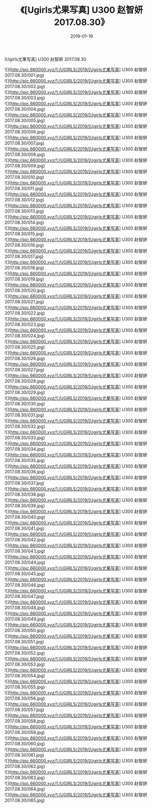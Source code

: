 ﻿---
layout: post
title:  《[Ugirls尤果写真] U300 赵智妍 2017.08.30》
date:   2019-01-19
img: http://pic.660000.xyz/1:/UGIRLS/2019/[Ugirls尤果写真] U300 赵智妍 2017.08.30/000.jpg
categories: [美女, 清纯, 唯美]
---

[Ugirls尤果写真] U300 赵智妍 2017.08.30

 ![](http://pic.660000.xyz/1:/UGIRLS/2019/[Ugirls尤果写真] U300 赵智妍 2017.08.30/001.jpg) <br>![](http://pic.660000.xyz/1:/UGIRLS/2019/[Ugirls尤果写真] U300 赵智妍 2017.08.30/002.jpg) <br>![](http://pic.660000.xyz/1:/UGIRLS/2019/[Ugirls尤果写真] U300 赵智妍 2017.08.30/003.jpg) <br>![](http://pic.660000.xyz/1:/UGIRLS/2019/[Ugirls尤果写真] U300 赵智妍 2017.08.30/004.jpg) <br>![](http://pic.660000.xyz/1:/UGIRLS/2019/[Ugirls尤果写真] U300 赵智妍 2017.08.30/005.jpg) <br>![](http://pic.660000.xyz/1:/UGIRLS/2019/[Ugirls尤果写真] U300 赵智妍 2017.08.30/006.jpg) <br>![](http://pic.660000.xyz/1:/UGIRLS/2019/[Ugirls尤果写真] U300 赵智妍 2017.08.30/007.jpg) <br>![](http://pic.660000.xyz/1:/UGIRLS/2019/[Ugirls尤果写真] U300 赵智妍 2017.08.30/008.jpg) <br>![](http://pic.660000.xyz/1:/UGIRLS/2019/[Ugirls尤果写真] U300 赵智妍 2017.08.30/009.jpg) <br>![](http://pic.660000.xyz/1:/UGIRLS/2019/[Ugirls尤果写真] U300 赵智妍 2017.08.30/010.jpg) <br>![](http://pic.660000.xyz/1:/UGIRLS/2019/[Ugirls尤果写真] U300 赵智妍 2017.08.30/011.jpg) <br>![](http://pic.660000.xyz/1:/UGIRLS/2019/[Ugirls尤果写真] U300 赵智妍 2017.08.30/012.jpg) <br>![](http://pic.660000.xyz/1:/UGIRLS/2019/[Ugirls尤果写真] U300 赵智妍 2017.08.30/013.jpg) <br>![](http://pic.660000.xyz/1:/UGIRLS/2019/[Ugirls尤果写真] U300 赵智妍 2017.08.30/014.jpg) <br>![](http://pic.660000.xyz/1:/UGIRLS/2019/[Ugirls尤果写真] U300 赵智妍 2017.08.30/015.jpg) <br>![](http://pic.660000.xyz/1:/UGIRLS/2019/[Ugirls尤果写真] U300 赵智妍 2017.08.30/016.jpg) <br>![](http://pic.660000.xyz/1:/UGIRLS/2019/[Ugirls尤果写真] U300 赵智妍 2017.08.30/017.jpg) <br>![](http://pic.660000.xyz/1:/UGIRLS/2019/[Ugirls尤果写真] U300 赵智妍 2017.08.30/018.jpg) <br>![](http://pic.660000.xyz/1:/UGIRLS/2019/[Ugirls尤果写真] U300 赵智妍 2017.08.30/019.jpg) <br>![](http://pic.660000.xyz/1:/UGIRLS/2019/[Ugirls尤果写真] U300 赵智妍 2017.08.30/020.jpg) <br>![](http://pic.660000.xyz/1:/UGIRLS/2019/[Ugirls尤果写真] U300 赵智妍 2017.08.30/021.jpg) <br>![](http://pic.660000.xyz/1:/UGIRLS/2019/[Ugirls尤果写真] U300 赵智妍 2017.08.30/022.jpg) <br>![](http://pic.660000.xyz/1:/UGIRLS/2019/[Ugirls尤果写真] U300 赵智妍 2017.08.30/023.jpg) <br>![](http://pic.660000.xyz/1:/UGIRLS/2019/[Ugirls尤果写真] U300 赵智妍 2017.08.30/024.jpg) <br>![](http://pic.660000.xyz/1:/UGIRLS/2019/[Ugirls尤果写真] U300 赵智妍 2017.08.30/025.jpg) <br>![](http://pic.660000.xyz/1:/UGIRLS/2019/[Ugirls尤果写真] U300 赵智妍 2017.08.30/026.jpg) <br>![](http://pic.660000.xyz/1:/UGIRLS/2019/[Ugirls尤果写真] U300 赵智妍 2017.08.30/027.jpg) <br>![](http://pic.660000.xyz/1:/UGIRLS/2019/[Ugirls尤果写真] U300 赵智妍 2017.08.30/028.jpg) <br>![](http://pic.660000.xyz/1:/UGIRLS/2019/[Ugirls尤果写真] U300 赵智妍 2017.08.30/029.jpg) <br>![](http://pic.660000.xyz/1:/UGIRLS/2019/[Ugirls尤果写真] U300 赵智妍 2017.08.30/030.jpg) <br>![](http://pic.660000.xyz/1:/UGIRLS/2019/[Ugirls尤果写真] U300 赵智妍 2017.08.30/031.jpg) <br>![](http://pic.660000.xyz/1:/UGIRLS/2019/[Ugirls尤果写真] U300 赵智妍 2017.08.30/032.jpg) <br>![](http://pic.660000.xyz/1:/UGIRLS/2019/[Ugirls尤果写真] U300 赵智妍 2017.08.30/033.jpg) <br>![](http://pic.660000.xyz/1:/UGIRLS/2019/[Ugirls尤果写真] U300 赵智妍 2017.08.30/034.jpg) <br>![](http://pic.660000.xyz/1:/UGIRLS/2019/[Ugirls尤果写真] U300 赵智妍 2017.08.30/035.jpg) <br>![](http://pic.660000.xyz/1:/UGIRLS/2019/[Ugirls尤果写真] U300 赵智妍 2017.08.30/036.jpg) <br>![](http://pic.660000.xyz/1:/UGIRLS/2019/[Ugirls尤果写真] U300 赵智妍 2017.08.30/037.jpg) <br>![](http://pic.660000.xyz/1:/UGIRLS/2019/[Ugirls尤果写真] U300 赵智妍 2017.08.30/038.jpg) <br>![](http://pic.660000.xyz/1:/UGIRLS/2019/[Ugirls尤果写真] U300 赵智妍 2017.08.30/039.jpg) <br>![](http://pic.660000.xyz/1:/UGIRLS/2019/[Ugirls尤果写真] U300 赵智妍 2017.08.30/040.jpg) <br>![](http://pic.660000.xyz/1:/UGIRLS/2019/[Ugirls尤果写真] U300 赵智妍 2017.08.30/041.jpg) <br>![](http://pic.660000.xyz/1:/UGIRLS/2019/[Ugirls尤果写真] U300 赵智妍 2017.08.30/042.jpg) <br>![](http://pic.660000.xyz/1:/UGIRLS/2019/[Ugirls尤果写真] U300 赵智妍 2017.08.30/043.jpg) <br>![](http://pic.660000.xyz/1:/UGIRLS/2019/[Ugirls尤果写真] U300 赵智妍 2017.08.30/044.jpg) <br>![](http://pic.660000.xyz/1:/UGIRLS/2019/[Ugirls尤果写真] U300 赵智妍 2017.08.30/045.jpg) <br>![](http://pic.660000.xyz/1:/UGIRLS/2019/[Ugirls尤果写真] U300 赵智妍 2017.08.30/046.jpg) <br>![](http://pic.660000.xyz/1:/UGIRLS/2019/[Ugirls尤果写真] U300 赵智妍 2017.08.30/047.jpg) <br>![](http://pic.660000.xyz/1:/UGIRLS/2019/[Ugirls尤果写真] U300 赵智妍 2017.08.30/048.jpg) <br>![](http://pic.660000.xyz/1:/UGIRLS/2019/[Ugirls尤果写真] U300 赵智妍 2017.08.30/049.jpg) <br>![](http://pic.660000.xyz/1:/UGIRLS/2019/[Ugirls尤果写真] U300 赵智妍 2017.08.30/050.jpg) <br>![](http://pic.660000.xyz/1:/UGIRLS/2019/[Ugirls尤果写真] U300 赵智妍 2017.08.30/051.jpg) <br>![](http://pic.660000.xyz/1:/UGIRLS/2019/[Ugirls尤果写真] U300 赵智妍 2017.08.30/052.jpg) <br>![](http://pic.660000.xyz/1:/UGIRLS/2019/[Ugirls尤果写真] U300 赵智妍 2017.08.30/053.jpg) <br>![](http://pic.660000.xyz/1:/UGIRLS/2019/[Ugirls尤果写真] U300 赵智妍 2017.08.30/054.jpg) <br>![](http://pic.660000.xyz/1:/UGIRLS/2019/[Ugirls尤果写真] U300 赵智妍 2017.08.30/055.jpg) <br>![](http://pic.660000.xyz/1:/UGIRLS/2019/[Ugirls尤果写真] U300 赵智妍 2017.08.30/056.jpg) <br>![](http://pic.660000.xyz/1:/UGIRLS/2019/[Ugirls尤果写真] U300 赵智妍 2017.08.30/057.jpg) <br>![](http://pic.660000.xyz/1:/UGIRLS/2019/[Ugirls尤果写真] U300 赵智妍 2017.08.30/058.jpg) <br>![](http://pic.660000.xyz/1:/UGIRLS/2019/[Ugirls尤果写真] U300 赵智妍 2017.08.30/059.jpg) <br>![](http://pic.660000.xyz/1:/UGIRLS/2019/[Ugirls尤果写真] U300 赵智妍 2017.08.30/060.jpg) <br>![](http://pic.660000.xyz/1:/UGIRLS/2019/[Ugirls尤果写真] U300 赵智妍 2017.08.30/061.jpg) <br>![](http://pic.660000.xyz/1:/UGIRLS/2019/[Ugirls尤果写真] U300 赵智妍 2017.08.30/062.jpg) <br>![](http://pic.660000.xyz/1:/UGIRLS/2019/[Ugirls尤果写真] U300 赵智妍 2017.08.30/063.jpg) <br>![](http://pic.660000.xyz/1:/UGIRLS/2019/[Ugirls尤果写真] U300 赵智妍 2017.08.30/064.jpg) <br>![](http://pic.660000.xyz/1:/UGIRLS/2019/[Ugirls尤果写真] U300 赵智妍 2017.08.30/065.jpg) <br>